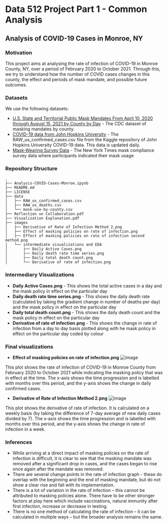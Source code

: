 # Data 512 Project Part 1 - Common Analysis 
## Analysis of COVID-19 Cases in Monroe, NY

### Motivation 
This project aims at analysing the rate of infection of COVID-19 in Monroe County, NY, over a period of February 2020 to October 2021. Through this, we try to understand how the number of COVID cases changes in this county, the effect and periods of mask mandate, and possible future outcomes.

### Datasets
We use the following datasets:
* [U.S. State and Territorial Public Mask Mandates From April 10, 2020 through August 15, 2021 by County by Day](https://data.cdc.gov/Policy-Surveillance/U-S-State-and-Territorial-Public-Mask-Mandates-Fro/62d6-pm5i) - The CDC dataset of masking mandates by county.
* [COVID-19 data from John Hopkins University](https://www.kaggle.com/datasets/antgoldbloom/covid19-data-from-john-hopkins-university?select=RAW_us_confirmed_cases.csv) - The RAW_us_confirmed_cases.csv file from the Kaggle repository of John Hopkins University COVID-19 data. This data is updated daily. 
* [Mask-Wearing Survey Data](https://github.com/nytimes/covid-19-data/tree/master/mask-use) - The New York Times mask compliance survey data where participants indicated their mask usage

### Repository Structure
~~~~~~~~~~~~~~~~~~~~~~~~~~~~~~~~~~~~~~~~~~~~~~~~~~~~~~~~~~~~~~~~~~~~~~~~~~~~~~~~
.
├── Analysis-COVID-Cases-Monroe.ipynb
├── README.md
├── LICENSE
├── data
│   ├── RAW_us_confirmed_cases.csv
│   ├── RAW_us_deaths.csv
│   └── mask-use-by-county.csv
├── Reflection on Collaboration.pdf
├── Visualization Explanation.pdf
├── images
│   ├── Derivative of Rate of Infection Method 2.png
│   ├── Effect of masking policies on rate of infection.png
│   ├── Effect of masking policies on rate of infection second method.png
│   └── intermediate visualizations and EDA
│       ├── Daily Active Cases.png
│       ├── Daily death rate time series.png
│       ├── Daily total death count.png
│       └── Derivative of rate of infection.png

~~~~~~~~~~~~~~~~~~~~~~~~~~~~~~~~~~~~~~~~~~~~~~~~~~~~~~~~~~~~~~~~~~~~~~~~~~~~~~~~
 
### Intermediary Visualizations

* **Daily Active Cases.png** - This shows the total active cases in a day and the mask policy in effect on the particular day
* **Daily death rate time series.png** - This shows the daily death rate (calculated by taking the gradient change in number of deaths per day) and the mask policy in effect on the particular day
* **Daily total death count.png** - This shows the daily death count and the mask policy in effect on the particular day
* **Derivative of rate of infection.png** - This shows the change in rate of infection from a day to day basis plotted along with he mask policy in effect on the particular day coded by colour


### Final visualizations 

* **Effect of masking policies on rate of infection.png**
![image](https://user-images.githubusercontent.com/40142355/199908484-155e6625-4be8-40d4-914b-8b898791c717.png)

This plot shows the rate of infection of COVID-19 in Monroe County from February 2020 to October 2021 while indicating the masking policy that was in effect at the time. The x-axis shows the time progression and is labelled with months over this period, and the y-axis shows the change in daily confirmed cases.

* **Derivative of Rate of Infection Method 2.png**
![image](https://user-images.githubusercontent.com/40142355/199908652-b595b3cf-875c-4bf0-be73-21820924417b.png)

This plot shows the derivative of rate of infection. It is calculated on a weekly basis (by taking the difference of 7-day average of new daily cases divided by 7). The x-axis shows the time progression and is labelled with months over this period, and the y-axis shows the change in rate of infection in a week.

### Inferences
* While arriving at a direct impact of masking policies on the rate of infection is difficult, it is clear to see that the masking mandate was removed after a significant drop in cases, and the cases began to rise once again after the mandate was removed.
* There are several change points in the rate of infection graph - these do overlap with the beginning and the end of masking mandate, but do not show a clear rise and fall with its implementation.
*	There is a lot of variation in the rate of infection – this cannot be attributed to masking policies alone. There have to be other stronger factors at play here which include vaccinations, natural immunity after first infection, increase or decrease in testing.
*	There is no one method of calculating the rate of infection – it can be calculated in multiple ways – but the broader analysis remains the same.




